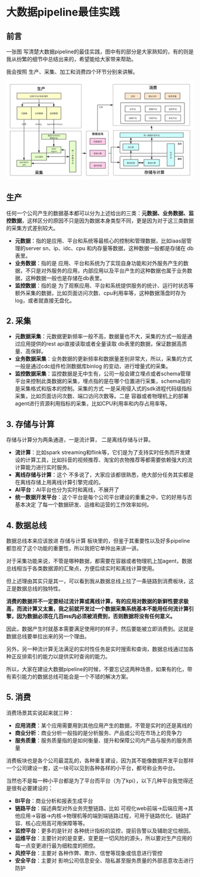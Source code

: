 # 大数据pipeline最佳实践

## 前言

一张图 写清楚大数据pipeline的最佳实践，图中有的部分是大家熟知的，有的则是我从纷繁的细节中总结出来的，希望能给大家带来帮助。

我会按照 生产、采集、加工和消费四个环节分别来讲解。

![image](大数据pipeline最佳实践.svg)


## 生产

任何一个公司产生的数据基本都可以分为上述给出的三类：**元数据、业务数据、监控数据**，这样区分的原因不只是因为数据本身类型不同，更是因为对于这三类数据的采集方式差别较大。

- **元数据**：指的是应用、平台和系统等最核心的控制和管理数据，比如iaas层管理的server sn、ip、idc、cpu 和内存量等数据，这种数据一般都是存储在 db表里。
- **业务数据**：指的是 应用、平台和系统为了实现自身功能和对外服务产生的数据，不只是对外服务的应用，内部应用以及平台产生的这种数据也属于业务数据，这种数据一般也是存储在db表里。
- **监控数据**：指的是 为了观察应用、平台和系统提供服务的统计、运行时状态等额外采集的数据，比如页面访问次数、cpu利用率等，这种数据落盘时存为log，或者就直接无盘化。

## 2. 采集

- **元数据采集**：元数据更新频率一般不高，数据量也不大，采集的方式一般是通过应用提供的rest api直接读取或者全量读取 db表里的数据，保证数据高质量、高保鲜。
- **业务数据采集**：业务数据的更新频率和数据量差别非常大，所以，采集的方式一般是通过cdc组件检测数据库binlog 的变动，进行增量式的采集。
- **监控数据采集**：监控数据是无中生有，公司一般会建立埋点或者schema管理平台来控制此类数据的采集，埋点指的是在哪个位置进行采集，schema指的是采集格式和版本的控制。采集的方式 一是采用侵入式的sdk进程代码级指标采集，比如页面访问次数、端口访问次数等。二是 容器或者物理机上的部署agent进行资源利用指标的采集，比如CPU利用率和内存占用率等。

## 3. 存储与计算

存储与计算分为两条通道，一是流计算， 二是离线存储与计算。

- **流计算**：比如spark streaming和flink等，它们是为了支持实时任务而开发建设的计算工具，比如抖音的视频推荐、淘宝的衣物推荐等都需要依赖强大的流计算能力进行实时服务。
- **离线存储与计算**：这个 不多说了，大家应该都很熟悉，绝大部分任务其实都是在离线存储上用离线计算引擎完成的。
- **AI平台**：AI平台也分为实时和离线，不展开了
- **统一数据开发平台**：这个平台是每个公司平台建设的重重之中，它的好用与否基本决定 了每一个数据研发、运维和运营的工作效率如何。

## 4. 数据总线

数据总线本来应该放进 存储与计算 板块里的，但鉴于其重要性以及好多pipeline都忽视了这个功能的重要性，所以我把它单拎出来讲一讲。

对于采集功能来说，不管是哪种数据，都需要在容器或者物理机上加agent，数据总线相当于各类数据源的汇聚点，方便后续实时和离线计算使用。

但上述理由其实只是其一，可以看到我从数据总线上拉了一条链路到消费板块，这正是数据总线的独特性。

**消费的数据并不一定要经过流计算或离线计算，有的应用对数据的新鲜性要求极高，而流计算又太重，我之前就开发过一个数据采集系统基本不能用任何流计算引擎，因为数据必须在几百ms内必须被消费到，否则数据将没有任何意义。**

因此，数据产生时就基本需要满足使用时的样子，然后要能被立即消费到。这就是数据总线要单拉出来的另一个理由。

另外，另一种流计算无法满足的实时性任务是实时搜索和查询，数据总线通过加各种正反排索引的能力以提供实时查询的能力。

所以，大家在建设大数据pipeline的时候，不要忘记这两种场景，如果有的化，带有索引能力的数据总线可能会是一个不错的解决方案。

## 5. 消费
消费场景其实说起来就三种： 
- **应用消费**：某个应用需要用到其他应用产生的数据，不管是实时的还是离线的
- **商业分析**：商业分析一般指的是分析服务、产品或公司在市场上的竞争力
- **服务质量**：服务质量指的是如何衡量、提升和保障公司内产品与服务的服务质量

消费板块也是各个公司最混乱的，各种重复建设，因为其不能像数据开发平台那样一个公司建设一套，这一块可以见到各种各样的小平台，都号称业务中台。

当然也不是每一种小平台都是为了平台而平台（为了kpi），以下几种平台我觉得还是很有必要建设的：
- **BI平台**：商业分析和报表生成平台
- **链路平台**：描述典型对外业务完整链路，比如 可视化web前端->后端应用->其他应用->容器->内核->物理机等的端到端链路过程，可用于链路优化、链路扩容、核心应用高可用保障等等。
- **监控平台**：更多的是针对 各种统计指标的监控，提前告警以及辅助定位根因。
- **运维平台**：主要针对的是变更，变更是一切风险的源头，所以要对生产应用的每一点变更进行最为细粒度的把控。
- **风控平台**：主要对 各种作弊、欺诈、信誉等现象或信息进行管控
- **安全平台**：主要对 影响公司信息安全、隐私甚至服务质量的外部恶意攻击进行防护